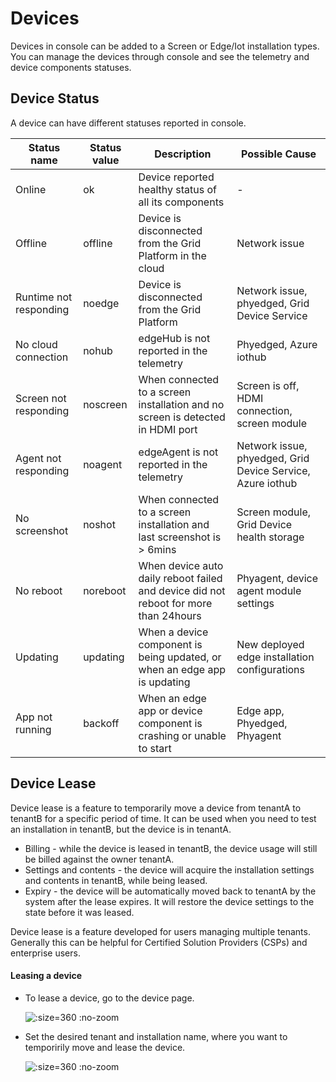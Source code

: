 # Devices
Devices in console can be added to a Screen or Edge/Iot installation types. You can manage the devices through console and see the telemetry and device components statuses.

## Device Status
A device can have different statuses reported in console.

| Status name               |  Status value   | Description                                                                           | Possible Cause                                                  |
|---------------------------|-----------------|---------------------------------------------------------------------------------------|-----------------------------------------------------------------|
| Online                    | ok              | Device reported healthy status of all its components                                  | -                                                               |
| Offline                   | offline         | Device is disconnected from the Grid Platform in the cloud                            | Network issue                                                   |
| Runtime not responding    | noedge          | Device is disconnected from the Grid Platform                                         | Network issue, phyedged, Grid Device Service                    |          
| No cloud connection       | nohub           | edgeHub is not reported in the telemetry                                              | Phyedged, Azure iothub                                          |
| Screen not responding     | noscreen        | When connected to a screen installation and no screen is detected in HDMI port        | Screen is off, HDMI connection, screen module                   |
| Agent not responding      | noagent         | edgeAgent is not reported in the telemetry                                            | Network issue, phyedged, Grid Device Service, Azure iothub      | 
| No screenshot             | noshot          | When connected to a screen installation and last screenshot is > 6mins                | Screen module, Grid Device health storage                       | 
| No reboot                 | noreboot        | When device auto daily reboot failed and device did not reboot for more than 24hours  | Phyagent, device agent module settings                          |
| Updating                  | updating        | When a device component is being updated, or when an edge app is updating             | New deployed edge installation configurations                   |
| App not running           | backoff         | When an edge app or device component is crashing or unable to start                   | Edge app, Phyedged, Phyagent                                    |

## Device Lease

Device lease is a feature to temporarily move a device from tenantA to tenantB for a specific period of time. It can be used when you need to test an installation in tenantB, but the device is in tenantA.

- Billing - while the device is leased in tenantB, the device usage will still be billed against the owner tenantA.
- Settings and contents - the device will acquire the installation settings and contents in tenantB, while being leased.
- Expiry - the device will be automatically moved back to tenantA by the system after the lease expires. It will restore the device settings to the state before it was leased.

Device lease is a feature developed for users managing multiple tenants. Generally this can be helpful for Certified Solution Providers (CSPs) and enterprise users.

#### Leasing a device

- To lease a device, go to the device page.

  ![](/assets/device-lease-button.png ":size=360 :no-zoom")

- Set the desired tenant and installation name, where you want to temporirily move and lease the device.

  ![](/assets/device-lease-form.png ":size=360 :no-zoom")